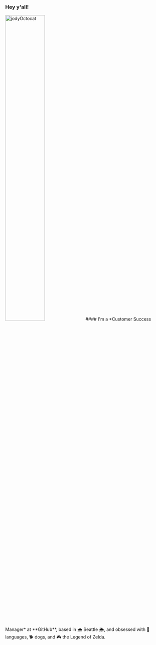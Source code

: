 ### Hey y'all!
<img src="https://octocat-generator-assets.githubusercontent.com/my-octocat-1633457724879.png" alt="jodyOctocat" width="50%"/>
#### I'm a *Customer Success Manager* at **GitHub**, based in 🌧️ Seattle 🌦️, and obsessed with 📢 languages, 🐕 dogs, and 🎮 the Legend of Zelda.

<!--
**joderita/joderita** is a ✨ _special_ ✨ repository because its `README.md` (this file) appears on your GitHub profile.

Here are some ideas to get you started:

- 🔭 I’m currently working on ...
- 🌱 I’m currently learning ...
- 👯 I’m looking to collaborate on ...
- 🤔 I’m looking for help with ...
- 💬 Ask me about ...
- 📫 How to reach me: ...
- 😄 Pronouns: ...
- ⚡ Fun fact: ...
-->
